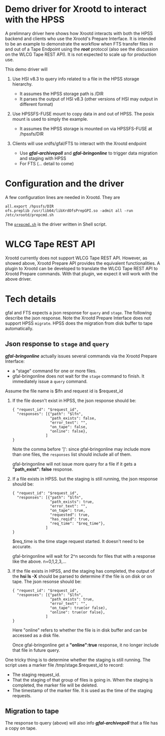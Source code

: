 # Demo driver for Xrootd to interact with the HPSS

A prelimnary driver here shows how Xrootd interacts with both the HPSS backend and clients who 
use the Xrootd's Prepare Interface. It is intended to be an example to demonstrate the workflow 
when FTS transfer files in and out of a Tape Endpoint using the ***root*** protocol (also see the 
discussion on the WLCG Tape REST API). It is not expected to scale up for production
use.

This demo driver will 

1. Use HSI v8.3 to query info related to a file in the HPSS storage hierarchy. 

    - It assumes the HPSS storage path is /DIR
    - It parses the output of HSI v8.3 (other versions of HSI may output in different format)

2. Use HPSSFS-FUSE mount to copy data in and out of HPSS. The posix mount is used to simply
the example.

    - It assumes the HPSS storage is mounted on via HPSSFS-FUSE at /hpssfs/DIR

3. Clients will use xrdfs/gfal/FTS to interact with the Xrootd endpoint

    - Use ***gfal-archivepoll*** and ***gfal-bringonline*** to trigger data migration and staging with HPSS
    - For FTS (... detail to come)

# Configuration and the driver

A few configuration lines are needed in Xrootd. They are

```
all.export /hpssfs/DIR
ofs.preplib /usr/lib64/libXrdOfsPrepGPI.so -admit all -run /etc/xrootd/prepcmd.sh
```

The [`prepcmd.sh`](prepcmd.sh.txt) is the driver written in Shell script. 

# WLCG Tape REST API

Xrootd currently does not support WLCG Tape REST API. However, as showed above, Xrootd Prepare API
provides the equivalent functionalities. A plugin to Xrootd can be developed to translate the WLCG 
Tape REST API to Xrootd Prepare commands. With that plugin, we expect it will work with the above 
driver.

# Tech details

gfal and FTS expects a json response for `query` and `stage`. The following describe the json response.
Note the Xrootd Prepare Interface does not support HPSS `migrate`. HPSS does the migration 
from disk buffer to tape automatically.

## Json response to `stage` and `query`

***gfal-bringonline*** actually issues several commands via the Xrootd Prepare Interface:

- a "stage" command for one or more files.
- gfal-bringonline does not wait for the `stage` command to finish. It immediately issue a `query` command. 

Assume the file name is $lfn and request id is $request_id

<ol>
<li>
If the file doesn't exist in HPSS, the json response should be:

```
{ "request_id": "$request_id",
  "responses": [{"path": "$lfn", 
                 "path_exists": false, 
                 "error_text": "", 
                 "on_tape": false, 
                 "online": false},
               ]
}
```

Note the comma before ']': since gfal-bringonline may include more than one files, the `responses` list 
should include all of them.<p>
gfal-bringonline will not issue more query for a file if it gets a <b>"path_exist": false</b> response.
</li>
<li>
If a file exists in HPSS. but the staging is still running, the json response should be:

```
{ "request_id": "$request_id",
  "responses": [{"path": "$lfn", 
                 "path_exists": true, 
                 "error_text": "",
                 "on_tape": true, 
                 "requested": true, 
                 "has_reqid": true, 
                 "req_time": "$req_time"},
               ]
}
```

$req_time is the time stage request started. It doesn't need to be accurate.<p>
gfal-bringonline will wait for 2^n seconds for files that with a response like the above. n=0,1,2,3,...   
</li>
<li>
If the file exists in HPSS, and the staging has completed, the output of the <b>hsi ls -X</b> 
should be parsed to determine if the file is on disk or on tape. The json resonse should be:

```
{ "request_id": "$request_id",
  "responses": [{"path": "$lfn", 
                 "path_exists": true, 
                 "error_text": "",
                 "on_tape": true(or false), 
                 "online": true(or false},
               ]
}
```

Here "online" refers to whether the file is in disk buffer and can be accessed as a disk file.<p>
Once gfal-bringonline get a <b>"online":true</b> response, it no longer include that file in future query.
</li>
</ol>

One tricky thing is to determine whether the staging is still running. The script uses a marker file 
/tmp/stage.$request_id to record:

- The staging request_id.
- That the staging of that group of files is going in. When the staging is completed, the marker file 
will be deleted.
- The timestamp of the marker file. It is used as the time of the staging requests.

## Migration to tape

The response to query (above) will also info  ***gfal-archivepoll*** that a file has a copy on tape.
